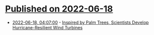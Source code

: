 # [Published on 2022-06-18](index.md)

* [2022-06-18, 04:07:00](https://soylentnews.org/article.pl?sid=22/06/17/1334238&from=rss) - [Inspired by Palm Trees, Scientists Develop Hurricane-Resilient Wind Turbines](https://soylentnews.org/article.pl?sid=22/06/17/1334238&from=rss)
